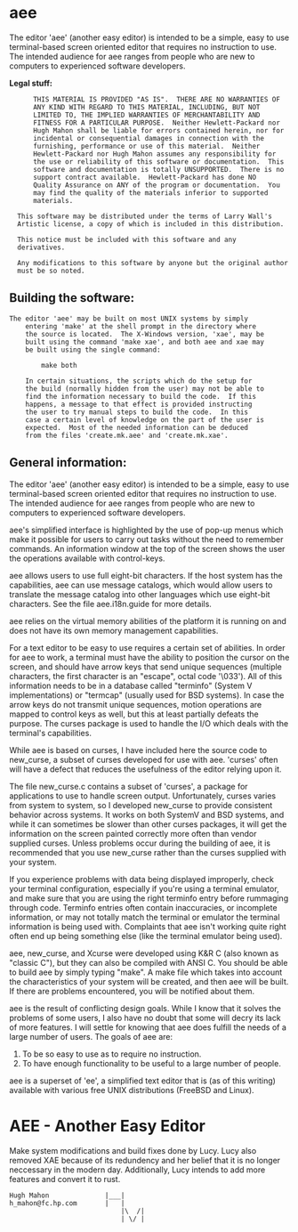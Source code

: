 aee
=
The editor 'aee' (another easy editor) is intended to be a simple,
easy to use terminal-based screen oriented editor that requires no
instruction to use.  The intended audience for aee ranges from
people who are new to computers to experienced software developers.

**Legal stuff:**

          THIS MATERIAL IS PROVIDED "AS IS".  THERE ARE NO WARRANTIES OF
          ANY KIND WITH REGARD TO THIS MATERIAL, INCLUDING, BUT NOT
          LIMITED TO, THE IMPLIED WARRANTIES OF MERCHANTABILITY AND
          FITNESS FOR A PARTICULAR PURPOSE.  Neither Hewlett-Packard nor
          Hugh Mahon shall be liable for errors contained herein, nor for
          incidental or consequential damages in connection with the
          furnishing, performance or use of this material.  Neither
          Hewlett-Packard nor Hugh Mahon assumes any responsibility for
          the use or reliability of this software or documentation.  This
          software and documentation is totally UNSUPPORTED.  There is no
          support contract available.  Hewlett-Packard has done NO
          Quality Assurance on ANY of the program or documentation.  You
          may find the quality of the materials inferior to supported
          materials.

      This software may be distributed under the terms of Larry Wall's
      Artistic license, a copy of which is included in this distribution.

      This notice must be included with this software and any
      derivatives.

      Any modifications to this software by anyone but the original author
      must be so noted.


Building the software:
-
	The editor 'aee' may be built on most UNIX systems by simply
        entering 'make' at the shell prompt in the directory where
        the source is located.  The X-Windows version, 'xae', may be
        built using the command 'make xae', and both aee and xae may
        be built using the single command:

        	make both

        In certain situations, the scripts which do the setup for
        the build (normally hidden from the user) may not be able to
        find the information necessary to build the code.  If this
        happens, a message to that effect is provided instructing
        the user to try manual steps to build the code.  In this
        case a certain level of knowledge on the part of the user is
        expected.  Most of the needed information can be deduced
        from the files 'create.mk.aee' and 'create.mk.xae'.

General information:
-
The editor 'aee' (another easy editor) is intended to be a simple,
easy to use terminal-based screen oriented editor that requires no
instruction to use.  The intended audience for aee ranges from
people who are new to computers to experienced software developers.

aee's simplified interface is highlighted by the use of pop-up menus
which make it possible for users to carry out tasks without the need
to remember commands.  An information window at the top of the
screen shows the user the operations available with control-keys.

aee allows users to use full eight-bit characters.  If the host
system has the capabilities, aee can use message catalogs, which
would allow users to translate the message catalog into other
languages which use eight-bit characters.  See the file
aee.i18n.guide for more details.

aee relies on the virtual memory abilities of the platform it is
running on and does not have its own memory management capabilities.

For a text editor to be easy to use requires a certain set of
abilities.  In order for aee to work, a terminal must have the
ability to position the cursor on the screen, and should have arrow
keys that send unique sequences (multiple characters, the first
character is an "escape", octal code '\033').  All of this
information needs to be in a database called "terminfo" (System V
implementations) or "termcap" (usually used for BSD systems).  In
case the arrow keys do not transmit unique sequences, motion
operations are mapped to control keys as well, but this at least
partially defeats the purpose.  The curses package is used to handle
the I/O which deals with the terminal's capabilities.

While aee is based on curses, I have included here the source code
to new_curse, a subset of curses developed for use with aee.
'curses' often  will have a defect that reduces the usefulness of
the editor relying upon it.

The file new_curse.c contains a subset of 'curses', a package for
applications to use to handle screen output.  Unfortunately, curses
varies from system to system, so I developed new_curse to provide
consistent behavior across systems.  It works on both SystemV and
BSD systems, and while it can sometimes be slower than other curses
packages, it will get the information on the screen painted
correctly more often than vendor supplied curses.  Unless problems
occur during the building of aee, it is recommended that you use
new_curse rather than the curses supplied with your system.

If you experience problems with data being displayed improperly,
check your terminal configuration, especially if you're using a
terminal emulator, and make sure that you are using the right
terminfo entry before rummaging through code.  Terminfo entries
often contain inaccuracies, or incomplete information, or may not
totally match the terminal or emulator the terminal information is
being used with.  Complaints that aee isn't working quite right
often end up being something else (like the terminal emulator being
used).

aee, new_curse, and Xcurse were developed using K&R C (also known as
"classic C"), but they can also be compiled with ANSI C.  You should
be able to build aee by simply typing "make".  A make file which
takes into account the characteristics of your system will be
created, and then aee will be built.  If there are problems
encountered, you will be notified about them.

aee is the result of conflicting design goals.  While I know that it
solves the problems of some users, I also have no doubt that some
will decry its lack of more features.  I will settle for knowing
that aee does fulfill the needs of a large number of users.  The
goals of aee are:

1. To be so easy to use as to require no instruction.
2. To have enough functionality to be useful to a large number of people.

aee is a superset of 'ee', a simplified text editor that is (as of
this writing) available with various free UNIX distributions (FreeBSD
and Linux).

# AEE - Another Easy Editor
Make system modifications and build fixes done by Lucy. Lucy also removed XAE because of its redundency and 
her belief that it is no longer neccessary in the modern day. Additionally, Lucy intends to add more features
and convert it to rust. 

```
Hugh Mahon              |___|
h_mahon@fc.hp.com       |   |
                            |\  /|
                            | \/ |
```
